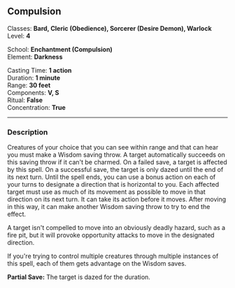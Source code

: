 ## Compulsion

Classes: **Bard, Cleric (Obedience), Sorcerer (Desire Demon), Warlock**  
Level: **4**  

School: **Enchantment (Compulsion)**  
Element: **Darkness**  

Casting Time: **1 action**  
Duration: **1 minute**  
Range: **30 feet**  
Components: **V, S**  
Ritual: **False**  
Concentration: **True**  

------

### Description

Creatures of your choice that you can see within range and that can hear you must make a Wisdom saving throw. A target automatically succeeds on this saving throw if it can't be charmed. On a failed save, a target is affected by this spell. On a successful save, the target is only dazed until the end of its next turn. Until the spell ends, you can use a bonus action on each of your turns to designate a direction that is horizontal to you. Each affected target must use as much of its movement as possible to move in that direction on its next turn. It can take its action before it moves. After moving in this way, it can make another Wisdom saving throw to try to end the effect.

A target isn't compelled to move into an obviously deadly hazard, such as a fire pit, but it will provoke opportunity attacks to move in the designated direction.

If you're trying to control multiple creatures through multiple instances of this spell, each of them gets advantage on the Wisdom saves.

**Partial Save:** The target is dazed for the duration.